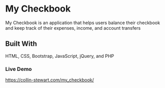 # My Checkbook

My Checkbook is an application that helps users balance their checkbook and keep track of their expenses, income, and account transfers

## Built With

HTML, CSS, Bootstrap, JavaScript, jQuery, and PHP

### Live Demo

https://collin-stewart.com/my_checkbook/
